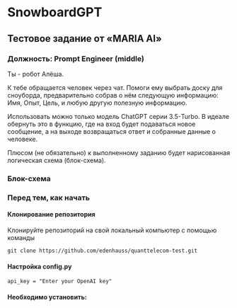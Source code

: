 # SnowboardGPT

## Тестовое задание от «MARIA AI»

### Должность: Prompt Engineer (middle)

Ты - робот Алёша.

К тебе обращается человек через чат. Помоги ему выбрать доску для сноуборда, предварительно собрав о нём следующую информацию: Имя, Опыт, Цель, и любую другую полезную информацию.

Использовать можно только модель ChatGPT серии 3.5-Turbo. В идеале обернуть это в функцию, где на вход будет подаваться новое сообщение, а на выходе возвращаться ответ и собранные данные о человеке.

Плюсом (не обязательно) к выполненному заданию будет нарисованная логическая схема (блок-схема).

### Блок-схема

### Перед тем, как начать

#### Клонирование репозитория

Клонируйте репозиторий на свой локальный компьютер с помощью команды  
```
git clone https://github.com/edenhauss/quanttelecom-test.git
```

#### Настройка config.py

```
api_key = "Enter your OpenAI key"
```

#### Необходимо установить:

